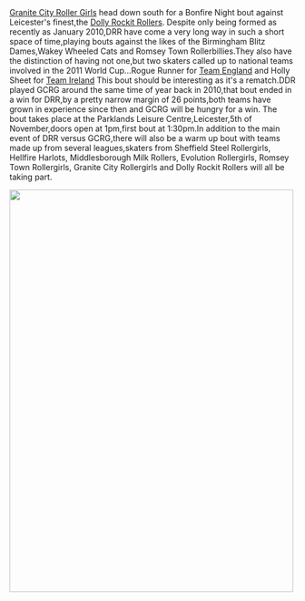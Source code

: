 <html><body><a href="http://www.granitecityrollergirls.org/">Granite City Roller Girls</a> head down south for a Bonfire Night bout against Leicester's finest,the <a href="http://www.dollyrockitrollers.co.uk/">Dolly Rockit Rollers</a>.
Despite only being formed as recently as January 2010,DRR have come a very long way in such a short space of time,playing bouts against the likes of the Birmingham Blitz Dames,Wakey Wheeled Cats and Romsey Town Rollerbillies.They also have the distinction of having not one,but two skaters called up to national teams involved in the 2011 World Cup...Rogue Runner for <a href="http://scottishrollerderbyblog.com/2011/10/10/team-england-roller-derby-world-cup-2011/">Team England</a> and Holly Sheet for <a href="http://scottishrollerderbyblog.com/2011/10/06/team-ireland-roller-derby-world-cup/">Team Ireland</a>
This bout should be interesting as it's a rematch.DDR played GCRG around the same time of year back in 2010,that bout ended in a win for DRR,by a pretty narrow margin of 26 points,both teams have grown in experience since then and GCRG will be hungry for a win.
The bout takes place at the Parklands Leisure Centre,Leicester,5th of November,doors open at 1pm,first bout at 1:30pm.In addition to the main event of DRR versus GCRG,there will also be a warm up bout with teams made up from several leagues,skaters from Sheffield Steel Rollergirls, Hellfire Harlots, Middlesborough Milk Rollers, Evolution Rollergirls, Romsey Town Rollergirls, Granite City Rollergirls and Dolly Rockit Rollers will all be taking part.

<a href="http://scottishrollerderbyblog.com/2011/10/beats-intl-web.jpg"><img src="http://scottishrollerderbyblog.com/2011/10/beats-intl-web.jpg" alt="" title="beats-intl-web" width="500" height="707" class="aligncenter size-full wp-image-394"></a>
</body></html>
